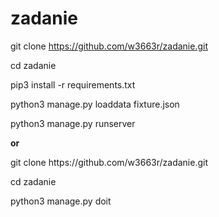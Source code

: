 # zadanie
git clone https://github.com/w3663r/zadanie.git</p>
cd zadanie</p>
pip3 install -r requirements.txt</p>
python3 manage.py loaddata fixture.json</p>
python3 manage.py runserver</p>
</p>
</p>
<b>or</b> 
</p>
</p>
git clone https://github.com/w3663r/zadanie.git</p>
cd zadanie</p>
python3 manage.py doit</p>

